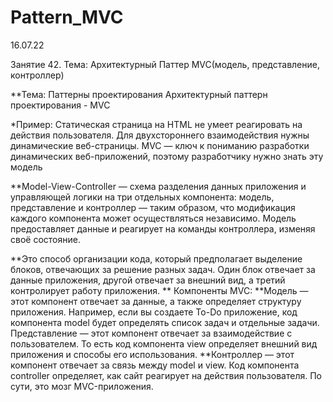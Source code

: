 # Pattern_MVC
16.07.22

Занятие 42. Тема: Архитектурный Паттер MVC(модель, представление, контроллер)

**Тема: Паттерны проектирования
Архитектурный паттерн проектирования - MVC

*Пример:
Статическая страница на HTML не умеет реагировать на действия пользователя.
Для двухстороннего взаимодействия нужны динамические веб-страницы.
MVC — ключ к пониманию разработки динамических веб-приложений, поэтому разработчику нужно знать эту модель

**Model-View-Controller — схема разделения данных приложения и управляющей логики на три отдельных компонента:
модель, представление и контроллер — таким образом,
что модификация каждого компонента может осуществляться независимо.
Модель предоставляет данные и реагирует на команды контроллера, изменяя своё состояние.

**Это способ организации кода, который предполагает выделение блоков, отвечающих за решение разных задач.
Один блок отвечает за данные приложения, другой отвечает за внешний вид,
а третий контролирует работу приложения.
** Компоненты MVC:
**Модель — этот компонент отвечает за данные, а также определяет структуру приложения.
Например, если вы создаете To-Do приложение,
код компонента model будет определять список задач и отдельные задачи.
Представление — этот компонент отвечает за взаимодействие с пользователем.
То есть код компонента view определяет внешний вид приложения и способы его использования.
**Контроллер — этот компонент отвечает за связь между model и view.
Код компонента controller определяет, как сайт реагирует на действия пользователя. По сути, это мозг MVC-приложения.
